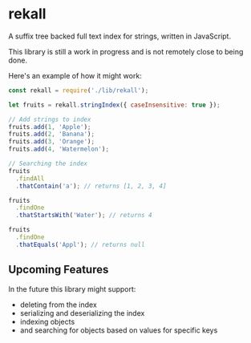 # rekall
A suffix tree backed full text index for strings, written in JavaScript.

This library is still a work in progress and is not remotely close to being done.

Here's an example of how it might work:
```javascript
const rekall = require('./lib/rekall');

let fruits = rekall.stringIndex({ caseInsensitive: true });

// Add strings to index
fruits.add(1, 'Apple');
fruits.add(2, 'Banana');
fruits.add(3, 'Orange');
fruits.add(4, 'Watermelon');

// Searching the index
fruits
  .findAll
  .thatContain('a'); // returns [1, 2, 3, 4]

fruits
  .findOne
  .thatStartsWith('Water'); // returns 4

fruits
  .findOne
  .thatEquals('Appl'); // returns null
```


## Upcoming Features
In the future this library might support:
- deleting from the index
- serializing and deserializing the index
- indexing objects
- and searching for objects based on values for specific keys
